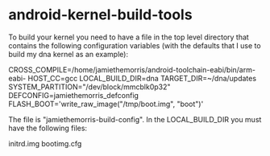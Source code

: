 android-kernel-build-tools
==========================

To build your kernel you need to have a file in the top level
directory that contains the following configuration variables
(with the defaults that I use to build my dna kernel as an
example):

CROSS_COMPILE=/home/jamiethemorris/android-toolchain-eabi/bin/arm-eabi-
HOST_CC=gcc
LOCAL_BUILD_DIR=dna
TARGET_DIR=~/dna/updates
SYSTEM_PARTITION="/dev/block/mmcblk0p32"
DEFCONFIG=jamiethemorris_defconfig
FLASH_BOOT='write_raw_image("/tmp/boot.img", "boot")'

The file is "jamiethemorris-build-config".  In the LOCAL_BUILD_DIR you
must have the following files:

initrd.img
bootimg.cfg
